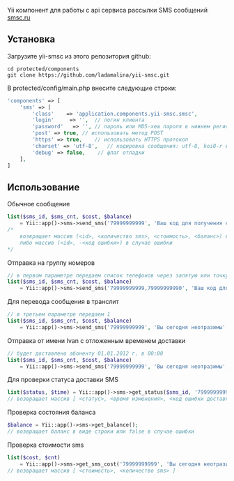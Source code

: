 Yii компонент для работы с api сервиса рассылки SMS сообщений [smsc.ru](http://smsc.ru)

## Установка

Загрузите yii-smsc из этого репозитория github:

    cd protected/components
    git clone https://github.com/ladamalina/yii-smsc.git

В protected/config/main.php внесите следующие строки:

```php
'components' => [
    'sms' => [
        'class'    => 'application.components.yii-smsc.smsc',
        'login'     => '',  // логин клиента
        'password'   => '', // пароль или MD5-хеш пароля в нижнем регистре
        'post' => true, // использовать метод POST
        'https' => true,    // использовать HTTPS протокол
        'charset' => 'utf-8',   // кодировка сообщения: utf-8, koi8-r или windows-1251 (по умолчанию)
        'debug' => false,    // флаг отладки
    ],
]
```

## Использование

Обычное сообщение

```php
list($sms_id, $sms_cnt, $cost, $balance)
    = Yii::app()->sms->send_sms('79999999999', 'Ваш код для получения скидки');
/*
    возвращает массив (<id>, <количество sms>, <стоимость>, <баланс>) в случае успешной отправки
    либо массив (<id>, -<код ошибки>) в случае ошибки
*/
```

Отправка на группу номеров

```php
// в первом параметре передаем список телефонов через запятую или точку с запятой
list($sms_id, $sms_cnt, $cost, $balance)
    = Yii::app()->sms->send_sms('79999999999,79999999990', 'Ваш код для получения скидки');
```

Для перевода сообщения в транслит

```php
// в третьем параметре передаем 1
list($sms_id, $sms_cnt, $cost, $balance)
    = Yii::app()->sms->send_sms('79999999999', 'Вы сегодня неотразимы', 1);
```

Отправка от имени Ivan с отложенным временем доставки

```php
// будет доставлено абоненту 01.01.2012 г. в 00:00
list($sms_id, $sms_cnt, $cost, $balance)
    = Yii::app()->sms->send_sms('79999999999', 'Вы сегодня неотразимы', 0, '0101120000', 0, 0, 'Ivan');
```

Для проверки статуса доставки SMS
```php
list($status, $time) = Yii::app()->sms->get_status($sms_id, '79999999999');
// возвращает массив [ <статус>, <время изменения>, <код ошибки доставки> ]
```

Проверка состояния баланса
```php
$balance = Yii::app()->sms->get_balance();
// возвращает баланс в виде строки или false в случае ошибки
```

Проверка стоимости sms
```php
list($cost, $cnt)
    = Yii::app()->sms->get_sms_cost('79999999999', 'Вы сегодня неотразимы');
// возвращает массив [ <стоимость>, <количество sms> ]
```
